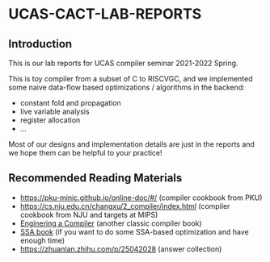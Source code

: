 # UCAS-CACT-LAB-REPORTS
## Introduction
This is our lab reports for UCAS compiler seminar 2021-2022 Spring. 

This is toy compiler from a subset of C to RISCVGC, and we implemented some naive data-flow based optimizations / algorithms in the backend:
+ constant fold and propagation
+ live variable analysis
+ register allocation
+ ...


Most of our designs and implementation details are just in the reports and we hope them can be helpful to your practice!

## Recommended Reading Materials
+ https://pku-minic.github.io/online-doc/#/ (compiler cookbook from PKU)
+ https://cs.nju.edu.cn/changxu/2_compiler/index.html (compiler cookbook from NJU and targets at MIPS)
+ [Enginering  a Compiler](https://www.elsevier.com/books/engineering-a-compiler/cooper/978-0-12-815412-0) (another classic compiler book)
+ [SSA book](https://pfalcon.github.io/ssabook/latest/book-v1.pdf) (if you want to do some SSA-based optimization and have enough time)
+ https://zhuanlan.zhihu.com/p/25042028 (answer collection)
